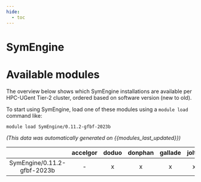```yaml
---
hide:
  - toc
---
```


SymEngine
=========

# Available modules


The overview below shows which SymEngine installations are available per HPC-UGent Tier-2 cluster, ordered based on software version (new to old).

To start using SymEngine, load one of these modules using a `module load` command like:

```shell
module load SymEngine/0.11.2-gfbf-2023b
```

*(This data was automatically generated on {{modules_last_updated}})*  

| |accelgor|doduo|donphan|gallade|joltik|shinx|
| :---: | :---: | :---: | :---: | :---: | :---: | :---: |
|SymEngine/0.11.2-gfbf-2023b|-|x|x|x|x|-|
